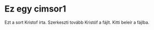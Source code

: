 
# Ez egy cimsor1

Ezt a sort Kristof írta.
Szerkeszti tovább Kristóf a fájlt.
Kitti beleír a fájlba.
